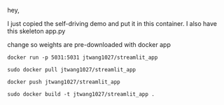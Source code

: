 hey,

I just copied the self-driving demo and put it in this container. I also have this skeleton app.py


change so weights are pre-downloaded with docker app


```
docker run -p 5031:5031 jtwang1027/streamlit_app

sudo docker pull jtwang1027/streamlit_app

docker push jtwang1027/streamlit_app

sudo docker build -t jtwang1027/streamlit_app .
```
